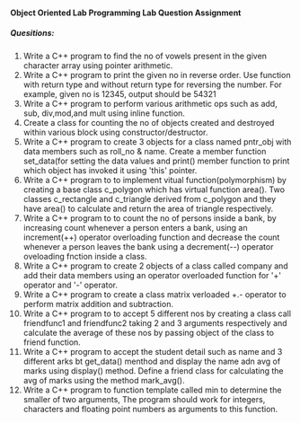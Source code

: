 #### Object Oriented Lab Programming Lab Question Assignment
##### Quesitions:
1. Write a C++ program to find the no of vowels present in the given character array using pointer arithmetic.
2. Write a C++ program to print the given no in reverse order. Use function with return type and without return type for reversing the number. For example, given no is 12345, output should be 54321
3. Write a C++ program to perform various arithmetic ops such as add, sub, div,mod,and mult using inline function.
4. Create a class for counting the no of objects created and destroyed within various block using constructor/destructor.
5. Write a C++ program to create 3 objects for a class named pntr_obj with data members such as roll_no & name. Create a member function set_data(for setting the data values and print() member function to print which object has invoked it using 'this' pointer.
6. Write a C++ program to to implement vitual function(polymorphism) by creating a base class c_polygon which has virtual function area(). Two classes c_rectangle and c_triangle derived from c_polygon and they have area() to calculate and return the area of triangle respectively.
7. Write a C++ program to to count the no of persons inside a bank, by increasing count whenever a person enters a bank, using an increment(++) operator overloading function and decrease the count whenever a person leaves the bank using a decrement(--) operator oveloading fnction inside a class.
8. Write a C++ program to create 2 objects of a class called company and add their data members using an operator overloaded function for '+' operator and '-' operator.
9. Write a C++ program to create a class matrix verloaded +.- operator to perform matrix addition and subtraction.
10. Write a C++ program to to accept 5 different nos by creating a class call friendfunc1 and friendfunc2 taking 2 and 3 arguments respectively and calculate the average of these nos by passing object of the class to friend function.
11. Write a C++ program to accept the student detail such as name and 3 different arks bt get_data() menthod and display the name adn avg of marks using display() method. Define a friend class for calculating the avg of marks using the method mark_avg().
12. Write a C++ program to function template called min to determine the smaller of two arguments, The program should work for integers, characters and floating point numbers as arguments to this function.